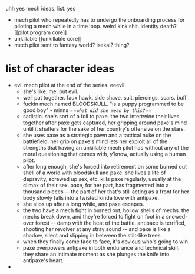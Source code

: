 uhh yes mech ideas. list. yes

- mech pilot who repeatedly has to undergo the onboarding process for piloting a mech while in a time loop. weird kink shit. identity death? [[pilot program core]]
- unkillable [[unkillable core]]
- mech pilot sent to fantasy world? isekai? thing?

# list of character ideas
- evil mech pilot at the end of the series. eeevil.
	- she's like. me. but evil.
	- well put together. faux hawk. side shave. suit. piercings. scars. buff.
	- fuckin mech named BLOODSKULL. "is a puppy programmed to be good boy" - minns ==*`what did she mean by this?`*==
	- sadistic. she's  sort of a foil to paxe. the two intertwine their lives together after paxe gets captured, her gripping around paxe's mind until it shatters for the sake of her country's offensive on the stars.
	- she uses paxe as a strategic pawn and a tactical nuke on the battlefield. her grip on paxe's mind lets her exploit all of the strengths that having an unkillable mech pilot has without any of the moral questioning that comes with, y'know, actually using a human pilot.
	- after long enough, she's forced into retirement on some burned out shell of a world with bloodskull and paxe. she lives a life of depravity, screwed up sex, etc. kills paxe regularly, usually at the climax of their sex. paxe, for her part, has fragmented into a thousand pieces -- the part of her that's still acting as a front for her body slowly falls into a twisted kinda love with antipaxe.
	- she slips up after a long while, and paxe escapes.
	- the two have a mech fight in burned out, hollow shells of mechs. the mechs break down, and they're forced to fight on foot in a snowed-over forest -- damp with the heat of the battle. antipaxe is terrified, shooting her revolver at any stray sound -- and paxe is like a shadow, silent and slipping in between the stilt-like trees.
	- when they finally come face to face, it's obvious who's going to win.
	- paxe overpowers antipaxe in both endurance and technical skill. they share an intimate moment as she plunges the knife into antipaxe's heart.
- 